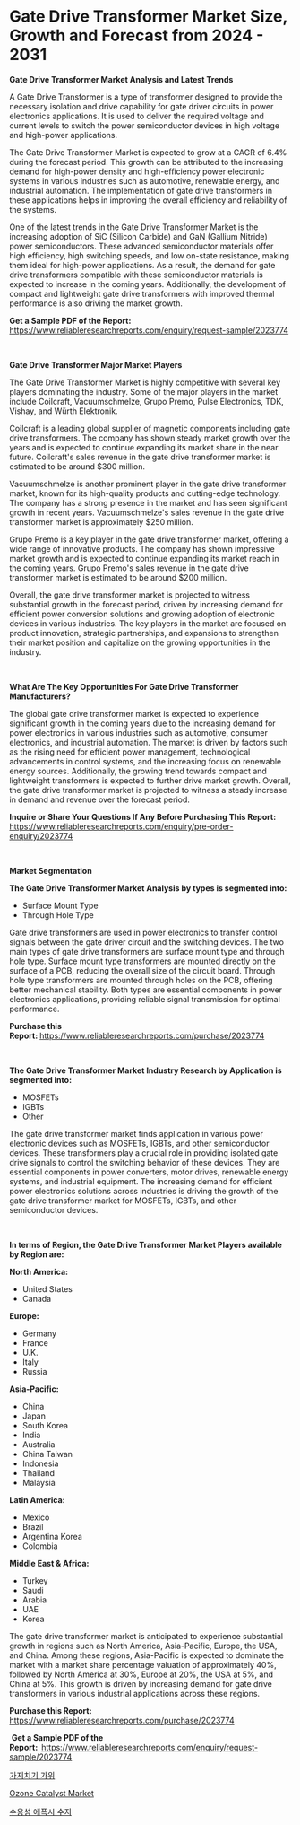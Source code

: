 <p><h1>Gate Drive Transformer Market Size, Growth and Forecast from 2024 - 2031</h1></p><p><strong>Gate Drive Transformer Market Analysis and Latest Trends</strong></p>
<p><p>A Gate Drive Transformer is a type of transformer designed to provide the necessary isolation and drive capability for gate driver circuits in power electronics applications. It is used to deliver the required voltage and current levels to switch the power semiconductor devices in high voltage and high-power applications.</p><p>The Gate Drive Transformer Market is expected to grow at a CAGR of 6.4% during the forecast period. This growth can be attributed to the increasing demand for high-power density and high-efficiency power electronic systems in various industries such as automotive, renewable energy, and industrial automation. The implementation of gate drive transformers in these applications helps in improving the overall efficiency and reliability of the systems.</p><p>One of the latest trends in the Gate Drive Transformer Market is the increasing adoption of SiC (Silicon Carbide) and GaN (Gallium Nitride) power semiconductors. These advanced semiconductor materials offer high efficiency, high switching speeds, and low on-state resistance, making them ideal for high-power applications. As a result, the demand for gate drive transformers compatible with these semiconductor materials is expected to increase in the coming years. Additionally, the development of compact and lightweight gate drive transformers with improved thermal performance is also driving the market growth.</p></p>
<p><strong>Get a Sample PDF of the Report:&nbsp;</strong> <a href="https://www.reliableresearchreports.com/enquiry/request-sample/2023774">https://www.reliableresearchreports.com/enquiry/request-sample/2023774</a></p>
<p>&nbsp;</p>
<p><strong>Gate Drive Transformer Major Market Players</strong></p>
<p><p>The Gate Drive Transformer Market is highly competitive with several key players dominating the industry. Some of the major players in the market include Coilcraft, Vacuumschmelze, Grupo Premo, Pulse Electronics, TDK, Vishay, and Würth Elektronik.</p><p>Coilcraft is a leading global supplier of magnetic components including gate drive transformers. The company has shown steady market growth over the years and is expected to continue expanding its market share in the near future. Coilcraft's sales revenue in the gate drive transformer market is estimated to be around $300 million.</p><p>Vacuumschmelze is another prominent player in the gate drive transformer market, known for its high-quality products and cutting-edge technology. The company has a strong presence in the market and has seen significant growth in recent years. Vacuumschmelze's sales revenue in the gate drive transformer market is approximately $250 million.</p><p>Grupo Premo is a key player in the gate drive transformer market, offering a wide range of innovative products. The company has shown impressive market growth and is expected to continue expanding its market reach in the coming years. Grupo Premo's sales revenue in the gate drive transformer market is estimated to be around $200 million.</p><p>Overall, the gate drive transformer market is projected to witness substantial growth in the forecast period, driven by increasing demand for efficient power conversion solutions and growing adoption of electronic devices in various industries. The key players in the market are focused on product innovation, strategic partnerships, and expansions to strengthen their market position and capitalize on the growing opportunities in the industry.</p></p>
<p>&nbsp;</p>
<p><strong>What Are The Key Opportunities For Gate Drive Transformer Manufacturers?</strong></p>
<p><p>The global gate drive transformer market is expected to experience significant growth in the coming years due to the increasing demand for power electronics in various industries such as automotive, consumer electronics, and industrial automation. The market is driven by factors such as the rising need for efficient power management, technological advancements in control systems, and the increasing focus on renewable energy sources. Additionally, the growing trend towards compact and lightweight transformers is expected to further drive market growth. Overall, the gate drive transformer market is projected to witness a steady increase in demand and revenue over the forecast period.</p></p>
<p><strong>Inquire or Share Your Questions If Any Before Purchasing This Report:</strong> <a href="https://www.reliableresearchreports.com/enquiry/pre-order-enquiry/2023774">https://www.reliableresearchreports.com/enquiry/pre-order-enquiry/2023774</a></p>
<p>&nbsp;</p>
<p><strong>Market Segmentation</strong></p>
<p><strong>The Gate Drive Transformer Market Analysis by types is segmented into:</strong></p>
<p><ul><li>Surface Mount Type</li><li>Through Hole Type</li></ul></p>
<p><p>Gate drive transformers are used in power electronics to transfer control signals between the gate driver circuit and the switching devices. The two main types of gate drive transformers are surface mount type and through hole type. Surface mount type transformers are mounted directly on the surface of a PCB, reducing the overall size of the circuit board. Through hole type transformers are mounted through holes on the PCB, offering better mechanical stability. Both types are essential components in power electronics applications, providing reliable signal transmission for optimal performance.</p></p>
<p><strong>Purchase this Report:&nbsp;</strong><a href="https://www.reliableresearchreports.com/purchase/2023774">https://www.reliableresearchreports.com/purchase/2023774</a></p>
<p>&nbsp;</p>
<p><strong>The Gate Drive Transformer Market Industry Research by Application is segmented into:</strong></p>
<p><ul><li>MOSFETs</li><li>IGBTs</li><li>Other</li></ul></p>
<p><p>The gate drive transformer market finds application in various power electronic devices such as MOSFETs, IGBTs, and other semiconductor devices. These transformers play a crucial role in providing isolated gate drive signals to control the switching behavior of these devices. They are essential components in power converters, motor drives, renewable energy systems, and industrial equipment. The increasing demand for efficient power electronics solutions across industries is driving the growth of the gate drive transformer market for MOSFETs, IGBTs, and other semiconductor devices.</p></p>
<p>&nbsp;</p>
<p><strong>In terms of Region, the Gate Drive Transformer Market Players available by Region are:</strong></p>
<p>
    <p> <strong> North America: </strong>
        <ul>
            <li>United States</li>
            <li>Canada</li>
        </ul>
        </p> 
    <p> <strong> Europe: </strong>
        <ul>
            <li>Germany</li>
            <li>France</li>
            <li>U.K.</li>
            <li>Italy</li>
            <li>Russia</li>
        </ul>
        </p> 
    <p> <strong> Asia-Pacific: </strong>
        <ul>
            <li>China</li>
            <li>Japan</li>
            <li>South Korea</li>
            <li>India</li>
            <li>Australia</li>
            <li>China Taiwan</li>
            <li>Indonesia</li>
            <li>Thailand</li>
            <li>Malaysia</li>
        </ul>
        </p> 
    <p> <strong> Latin America: </strong>
        <ul>
            <li>Mexico</li>
            <li>Brazil</li>
            <li>Argentina Korea</li>
            <li>Colombia</li>
        </ul>
        </p> 
    <p> <strong> Middle East & Africa: </strong>
        <ul>
            <li>Turkey</li>
            <li>Saudi</li>
            <li>Arabia</li>
            <li>UAE</li>
            <li>Korea</li>
        </ul>
    </p>
    </p>
<p><p>The gate drive transformer market is anticipated to experience substantial growth in regions such as North America, Asia-Pacific, Europe, the USA, and China. Among these regions, Asia-Pacific is expected to dominate the market with a market share percentage valuation of approximately 40%, followed by North America at 30%, Europe at 20%, the USA at 5%, and China at 5%. This growth is driven by increasing demand for gate drive transformers in various industrial applications across these regions.</p></p>
<p><strong>Purchase this Report: </strong><a href="https://www.reliableresearchreports.com/purchase/2023774">https://www.reliableresearchreports.com/purchase/2023774</a></p>
<p>&nbsp;<strong>Get a Sample PDF of the Report:&nbsp;&nbsp;</strong><a href="https://www.reliableresearchreports.com/enquiry/request-sample/2023774">https://www.reliableresearchreports.com/enquiry/request-sample/2023774</a></p>
<p><strong></strong></p>
<p><p><a href="https://medium.com/@fabiancobuc20222022/%EA%B0%80%EC%A7%80%EC%B9%98%EA%B8%B0-%EA%B0%80%EC%9C%84-%EC%8B%9C%EC%9E%A5-%EA%B7%9C%EB%AA%A8%EB%8A%94-%EA%B8%80%EB%A1%9C%EB%B2%8C-%EC%82%B0%EC%97%85%EC%97%90%EC%84%9C-%EC%B5%9C%EC%A0%81%EC%9D%98-%EB%A7%88%EC%BC%80%ED%8C%85-%EC%B1%84%EB%84%90%EC%9D%84-%EB%B3%B4%EC%97%AC%EC%A4%8D%EB%8B%88%EB%8B%A4-69dbb5e85ad1">가지치기 가위</a></p><p><a href="https://extreme-scabiosa-c81.notion.site/Ozone-Catalyst-Market-Size-Market-Share-and-Global-Market-Analysis-Report-2024-2031-13cc00f936104a93a1bfd5dc228995aa">Ozone Catalyst Market</a></p><p><a href="https://medium.com/@kenyonjohns/%EC%88%98%EC%A4%91-%EC%97%90%ED%8F%AD%EC%8B%9C-%EC%88%98%EC%A7%80-%EC%8B%9C%EC%9E%A5-%EA%B7%9C%EB%AA%A8-%EC%8B%9C%EC%9E%A5-%EC%A0%84%EB%A7%9D-%EB%B0%8F-%EC%8B%9C%EC%9E%A5-%EC%98%88%EC%B8%A1-2024%EB%85%84%EB%B6%80%ED%84%B0-2031%EB%85%84%EA%B9%8C%EC%A7%80-e6cf42af7706">수용성 에폭시 수지</a></p></p>